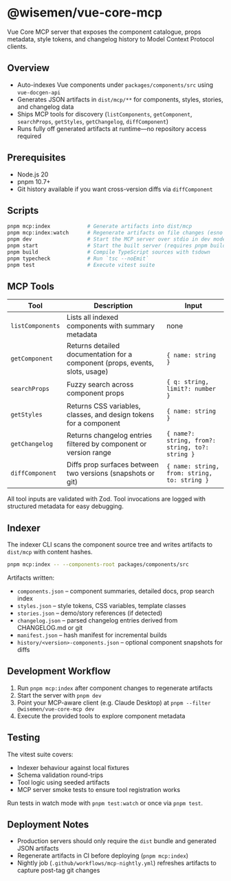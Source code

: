 # @wisemen/vue-core-mcp

Vue Core MCP server that exposes the component catalogue, props metadata, style tokens, and changelog history to Model Context Protocol clients.

## Overview

- Auto-indexes Vue components under `packages/components/src` using `vue-docgen-api`
- Generates JSON artifacts in `dist/mcp/**` for components, styles, stories, and changelog data
- Ships MCP tools for discovery (`listComponents`, `getComponent`, `searchProps`, `getStyles`, `getChangelog`, `diffComponent`)
- Runs fully off generated artifacts at runtime—no repository access required

## Prerequisites

- Node.js 20
- pnpm 10.7+
- Git history available if you want cross-version diffs via `diffComponent`

## Scripts

```bash
pnpm mcp:index            # Generate artifacts into dist/mcp
pnpm mcp:index:watch      # Regenerate artifacts on file changes (esno watch)
pnpm dev                  # Start the MCP server over stdio in dev mode
pnpm start                # Start the built server (requires pnpm build first)
pnpm build                # Compile TypeScript sources with tsdown
pnpm typecheck            # Run `tsc --noEmit`
pnpm test                 # Execute vitest suite
```

## MCP Tools

| Tool | Description | Input |
| ---- | ----------- | ----- |
| `listComponents` | Lists all indexed components with summary metadata | none |
| `getComponent` | Returns detailed documentation for a component (props, events, slots, usage) | `{ name: string }` |
| `searchProps` | Fuzzy search across component props | `{ q: string, limit?: number }` |
| `getStyles` | Returns CSS variables, classes, and design tokens for a component | `{ name: string }` |
| `getChangelog` | Returns changelog entries filtered by component or version range | `{ name?: string, from?: string, to?: string }` |
| `diffComponent` | Diffs prop surfaces between two versions (snapshots or git) | `{ name: string, from: string, to: string }` |

All tool inputs are validated with Zod. Tool invocations are logged with structured metadata for easy debugging.

## Indexer

The indexer CLI scans the component source tree and writes artifacts to `dist/mcp` with content hashes.

```bash
pnpm mcp:index -- --components-root packages/components/src
```

Artifacts written:

- `components.json` – component summaries, detailed docs, prop search index
- `styles.json` – style tokens, CSS variables, template classes
- `stories.json` – demo/story references (if detected)
- `changelog.json` – parsed changelog entries derived from CHANGELOG.md or git
- `manifest.json` – hash manifest for incremental builds
- `history/<version>-components.json` – optional component snapshots for diffs

## Development Workflow

1. Run `pnpm mcp:index` after component changes to regenerate artifacts
2. Start the server with `pnpm dev`
3. Point your MCP-aware client (e.g. Claude Desktop) at `pnpm --filter @wisemen/vue-core-mcp dev`
4. Execute the provided tools to explore component metadata

## Testing

The vitest suite covers:
- Indexer behaviour against local fixtures
- Schema validation round-trips
- Tool logic using seeded artifacts
- MCP server smoke tests to ensure tool registration works

Run tests in watch mode with `pnpm test:watch` or once via `pnpm test`.

## Deployment Notes

- Production servers should only require the `dist` bundle and generated JSON artifacts
- Regenerate artifacts in CI before deploying (`pnpm mcp:index`)
- Nightly job (`.github/workflows/mcp-nightly.yml`) refreshes artifacts to capture post-tag git changes
